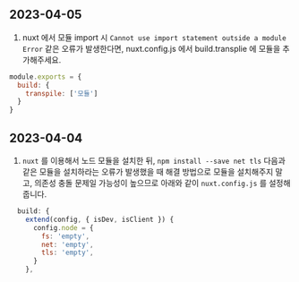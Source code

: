 ## 2023-04-05
1. nuxt 에서 모듈 import 시 `Cannot use import statement outside a module Error` 같은 오류가 발생한다면, nuxt.config.js 에서 build.transplie 에 모듈을 추가해주세요.
```js
module.exports = {
  build: {
    transpile: ['모듈']
  }
}
```

## 2023-04-04
1. `nuxt` 를 이용해서 노드 모듈을 설치한 뒤, `npm install --save net tls` 다음과 같은 모듈을 설치하라는 오류가 발생했을 때 해결 방법으로 모듈을 설치해주지 말고, 의존성 충돌 문제일 가능성이 높으므로 아래와 같이 `nuxt.config.js` 를 설정해줍니다.

```js
  build: {
    extend(config, { isDev, isClient }) {
      config.node = {
        fs: 'empty',
        net: 'empty',
        tls: 'empty',
      }
    },

```